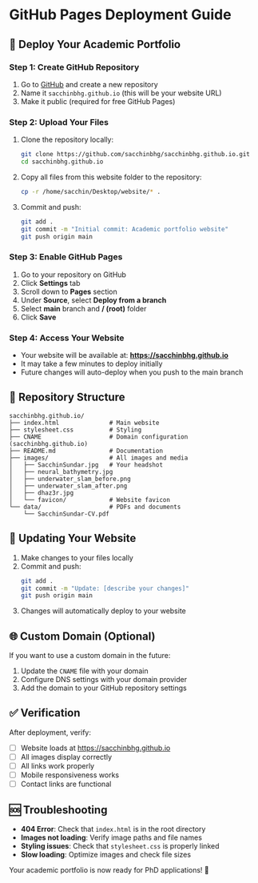 # GitHub Pages Deployment Guide

## 🚀 Deploy Your Academic Portfolio

### Step 1: Create GitHub Repository
1. Go to [GitHub](https://github.com) and create a new repository
2. Name it `sacchinbhg.github.io` (this will be your website URL)
3. Make it public (required for free GitHub Pages)

### Step 2: Upload Your Files
1. Clone the repository locally:
   ```bash
   git clone https://github.com/sacchinbhg/sacchinbhg.github.io.git
   cd sacchinbhg.github.io
   ```

2. Copy all files from this website folder to the repository:
   ```bash
   cp -r /home/sacchin/Desktop/website/* .
   ```

3. Commit and push:
   ```bash
   git add .
   git commit -m "Initial commit: Academic portfolio website"
   git push origin main
   ```

### Step 3: Enable GitHub Pages
1. Go to your repository on GitHub
2. Click **Settings** tab
3. Scroll down to **Pages** section
4. Under **Source**, select **Deploy from a branch**
5. Select **main** branch and **/ (root)** folder
6. Click **Save**

### Step 4: Access Your Website
- Your website will be available at: **https://sacchinbhg.github.io**
- It may take a few minutes to deploy initially
- Future changes will auto-deploy when you push to the main branch

## 📁 Repository Structure
```
sacchinbhg.github.io/
├── index.html              # Main website
├── stylesheet.css          # Styling
├── CNAME                   # Domain configuration (sacchinbhg.github.io)
├── README.md               # Documentation
├── images/                 # All images and media
│   ├── SacchinSundar.jpg   # Your headshot
│   ├── neural_bathymetry.jpg
│   ├── underwater_slam_before.png
│   ├── underwater_slam_after.png
│   ├── dhaz3r.jpg
│   └── favicon/            # Website favicon
└── data/                   # PDFs and documents
    └── SacchinSundar-CV.pdf
```

## 🔄 Updating Your Website
1. Make changes to your files locally
2. Commit and push:
   ```bash
   git add .
   git commit -m "Update: [describe your changes]"
   git push origin main
   ```
3. Changes will automatically deploy to your website

## 🌐 Custom Domain (Optional)
If you want to use a custom domain in the future:

1. Update the `CNAME` file with your domain
2. Configure DNS settings with your domain provider
3. Add the domain to your GitHub repository settings

## ✅ Verification
After deployment, verify:
- [ ] Website loads at https://sacchinbhg.github.io
- [ ] All images display correctly
- [ ] All links work properly
- [ ] Mobile responsiveness works
- [ ] Contact links are functional

## 🆘 Troubleshooting
- **404 Error**: Check that `index.html` is in the root directory
- **Images not loading**: Verify image paths and file names
- **Styling issues**: Check that `stylesheet.css` is properly linked
- **Slow loading**: Optimize images and check file sizes

Your academic portfolio is now ready for PhD applications! 🎉
